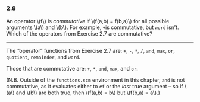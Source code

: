 ### 2.8
An operator \\(f\\) is _commutative_ if \\(f(a,b) = f(b,a)\\) for all possible arguments \\(a\\) and \\(b\\). For example, `+`is commutative, but `word` isn’t. Which of the operators from Exercise 2.7 are commutative?

***

The “operator” functions from Exercise 2.7 are: `+`, `-`, `*`, `/`, `and`, `max`, `or`, `quotient`, `remainder`, and `word`.

Those that are commutative are: `+`, `*`, `and`, `max`, and `or`.

(N.B. Outside of the `functions.scm` environment in this chapter, `and` is not commutative, as it evaluates either to `#f` or the _last_ true argument – so if \\(a\\) and \\(b\\) are both true, then \\(f(a,b) = b\\) but \\(f(b,a) = a\\).)